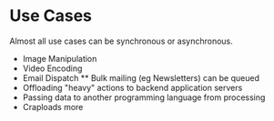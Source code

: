 # Use Cases

Almost all use cases can be synchronous or asynchronous.

* Image Manipulation
* Video Encoding
* Email Dispatch
** Bulk mailing (eg Newsletters) can be queued
* Offloading "heavy" actions to backend application servers
* Passing data to another programming language from processing
* Craploads more